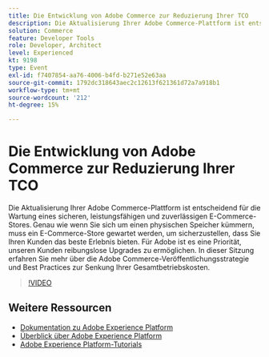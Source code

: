 ```yaml
---
title: Die Entwicklung von Adobe Commerce zur Reduzierung Ihrer TCO
description: Die Aktualisierung Ihrer Adobe Commerce-Plattform ist entscheidend für die Wartung eines sicheren, leistungsfähigen und zuverlässigen E-Commerce-Stores. Genau wie wenn Sie sich um einen physischen Speicher kümmern, muss ein E-Commerce-Store gewartet werden, um sicherzustellen, dass Sie Ihren Kunden das beste Erlebnis bieten.  Für Adobe ist es eine Priorität, unseren Kunden reibungslose Upgrades zu ermöglichen. In dieser Sitzung erfahren Sie mehr über die Adobe Commerce-Veröffentlichungsstrategie und Best Practices zur Senkung Ihrer Gesamtbetriebskosten.
solution: Commerce
feature: Developer Tools
role: Developer, Architect
level: Experienced
kt: 9198
type: Event
exl-id: f7407854-aa76-4006-b4fd-b271e52e63aa
source-git-commit: 1792dc318643aec2c12613f621361d72a7a918b1
workflow-type: tm+mt
source-wordcount: '212'
ht-degree: 15%

---
```


# Die Entwicklung von Adobe Commerce zur Reduzierung Ihrer TCO

Die Aktualisierung Ihrer Adobe Commerce-Plattform ist entscheidend für die Wartung eines sicheren, leistungsfähigen und zuverlässigen E-Commerce-Stores. Genau wie wenn Sie sich um einen physischen Speicher kümmern, muss ein E-Commerce-Store gewartet werden, um sicherzustellen, dass Sie Ihren Kunden das beste Erlebnis bieten.  Für Adobe ist es eine Priorität, unseren Kunden reibungslose Upgrades zu ermöglichen. In dieser Sitzung erfahren Sie mehr über die Adobe Commerce-Veröffentlichungsstrategie und Best Practices zur Senkung Ihrer Gesamtbetriebskosten.

>[!VIDEO](https://video.tv.adobe.com/v/337765/?quality=12&learn=on&hidetitle=true)

## Weitere Ressourcen

- [Dokumentation zu Adobe Experience Platform](https://experienceleague.adobe.com/docs/experience-platform.html?lang=de)
- [Überblick über Adobe Experience Platform](https://experienceleague.adobe.com/docs/experience-platform/landing/home.html?lang=de)
- [Adobe Experience Platform-Tutorials](https://experienceleague.adobe.com/docs/platform-learn/tutorials/overview.html?lang=de)
